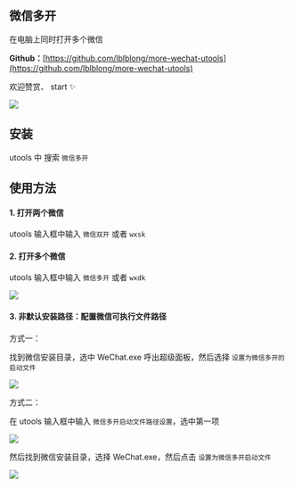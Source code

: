 ## 微信多开

在电脑上同时打开多个微信

**Github：**[https://github.com/lblblong/more-wechat-utools](https://github.com/lblblong/more-wechat-utools)

欢迎赞赏、 start ✨

![](https://cdn.jsdelivr.net/gh/lblblong/image-bed@main/1627009068412-yvot3y.gif)




## 安装

utools 中 搜索 `微信多开` 



## 使用方法

#### 1. 打开两个微信

utools 输入框中输入 `微信双开` 或者 `wxsk`

#### 2. 打开多个微信

utools 输入框中输入 `微信多开` 或者 `wxdk`

![](https://cdn.jsdelivr.net/gh/lblblong/image-bed@main/1627008995854-pr8aeu.png)

#### 3. 非默认安装路径：配置微信可执行文件路径

方式一：

找到微信安装目录，选中 WeChat.exe 呼出超级面板，然后选择 `设置为微信多开的启动文件`

![](https://cdn.jsdelivr.net/gh/lblblong/image-bed@main/1627009021704-5wporf.png)

方式二：

在 utools 输入框中输入 `微信多开启动文件路径设置`，选中第一项

![](https://cdn.jsdelivr.net/gh/lblblong/image-bed@main/1627009037301-sa22pk.png)

然后找到微信安装目录，选择 WeChat.exe，然后点击 `设置为微信多开启动文件`

![](https://cdn.jsdelivr.net/gh/lblblong/image-bed@main/1627009047532-4k9u6p.png)